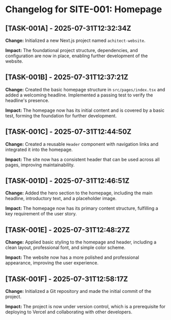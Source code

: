 # Changelog for SITE-001: Homepage

## [TASK-001A] - 2025-07-31T12:32:34Z

**Change:** Initialized a new Next.js project named `achitect-website`.

**Impact:** The foundational project structure, dependencies, and configuration are now in place, enabling further development of the website.

## [TASK-001B] - 2025-07-31T12:37:21Z

**Change:** Created the basic homepage structure in `src/pages/index.tsx` and added a welcoming headline. Implemented a passing test to verify the headline's presence.

**Impact:** The homepage now has its initial content and is covered by a basic test, forming the foundation for further development.

## [TASK-001C] - 2025-07-31T12:44:50Z

**Change:** Created a reusable `Header` component with navigation links and integrated it into the homepage.

**Impact:** The site now has a consistent header that can be used across all pages, improving maintainability.

## [TASK-001D] - 2025-07-31T12:46:51Z

**Change:** Added the hero section to the homepage, including the main headline, introductory text, and a placeholder image.

**Impact:** The homepage now has its primary content structure, fulfilling a key requirement of the user story.

## [TASK-001E] - 2025-07-31T12:48:27Z

**Change:** Applied basic styling to the homepage and header, including a clean layout, professional font, and simple color scheme.

**Impact:** The website now has a more polished and professional appearance, improving the user experience.

## [TASK-001F] - 2025-07-31T12:58:17Z

**Change:** Initialized a Git repository and made the initial commit of the project.

**Impact:** The project is now under version control, which is a prerequisite for deploying to Vercel and collaborating with other developers.